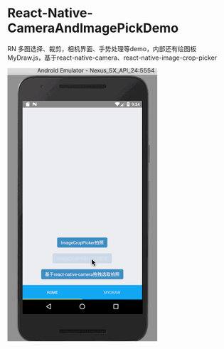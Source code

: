# React-Native-CameraAndImagePickDemo
RN 多图选择、裁剪，相机界面、手势处理等demo，内部还有绘图板MyDraw.js，基于react-native-camera、react-native-image-crop-picker

![screen](https://github.com/vincent-cihan/React-Native-CameraAndImagePickDemo/blob/master/screen.gif)
